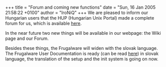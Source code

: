 +++
title = "Forum and coming new functions"
date = "Sun, 16 Jan 2005 21:58:22 +0100"
author = "IroNiQ"
+++
We are pleased to inform our Hungarian users that the HUP (Hungarian Unix Portal) made a complete forum for us, which is available [here](http://hup.hu/modules.php?name=Forums&file=viewforum&f=56).  

 In the near future two new things will be available in our webpage: the Wiki page and our Forum.  

 Besides these things, the Frugalware will widen with the slovak language. The Frugalware User Documentation is ready (can be read [here](http://ftp.frugalware.org/pub/frugalware/frugalware-current/docs/html/sk/)) in slovak language, the translation of the setup and the init system is going on now.  
